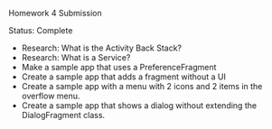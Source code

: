 Homework 4 Submission

Status: Complete

- Research: What is the Activity Back Stack?
- Research: What is a Service?
- Make a sample app that uses a PreferenceFragment
- Create a sample app that adds a fragment without a UI
- Create a sample app with a menu with 2 icons and 2 items in the overflow menu.
- Create a sample app that shows a dialog without extending the DialogFragment class.
